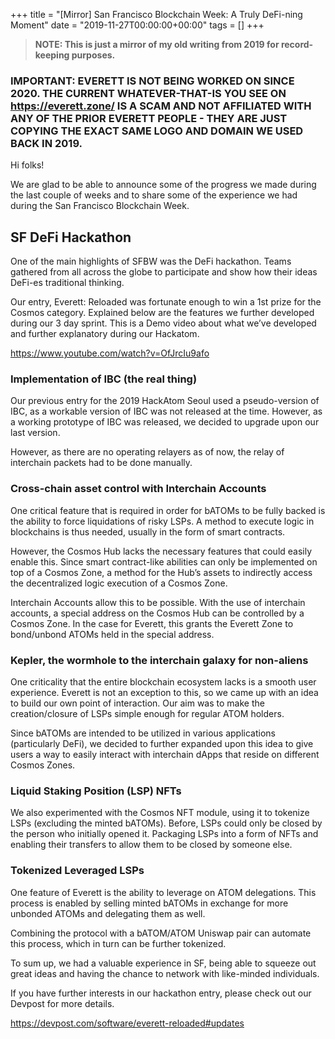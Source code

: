 +++
title = "[Mirror] San Francisco Blockchain Week: A Truly DeFi-ning Moment"
date = "2019-11-27T00:00:00+00:00"
tags = []
+++

> **NOTE: This is just a mirror of my old writing from 2019 for record-keeping purposes.**

### IMPORTANT: EVERETT IS NOT BEING WORKED ON SINCE 2020. THE CURRENT WHATEVER-THAT-IS YOU SEE ON https://everett.zone/ IS A SCAM AND NOT AFFILIATED WITH ANY OF THE PRIOR EVERETT PEOPLE - THEY ARE JUST COPYING THE EXACT SAME LOGO AND DOMAIN WE USED BACK IN 2019. 

Hi folks!

We are glad to be able to announce some of the progress we made during the last couple of weeks and to share some of the experience we had during the San Francisco Blockchain Week.

## SF DeFi Hackathon

One of the main highlights of SFBW was the DeFi hackathon. Teams gathered from all across the globe to participate and show how their ideas DeFi-es traditional thinking.

Our entry, Everett: Reloaded was fortunate enough to win a 1st prize for the Cosmos category. Explained below are the features we further developed during our 3 day sprint. This is a Demo video about what we’ve developed and further explanatory during our Hackatom.

https://www.youtube.com/watch?v=OfJrcIu9afo

### Implementation of IBC (the real thing)
Our previous entry for the 2019 HackAtom Seoul used a pseudo-version of IBC, as a workable version of IBC was not released at the time. However, as a working prototype of IBC was released, we decided to upgrade upon our last version.

However, as there are no operating relayers as of now, the relay of interchain packets had to be done manually.

### Cross-chain asset control with Interchain Accounts
One critical feature that is required in order for bATOMs to be fully backed is the ability to force liquidations of risky LSPs. A method to execute logic in blockchains is thus needed, usually in the form of smart contracts.

However, the Cosmos Hub lacks the necessary features that could easily enable this. Since smart contract-like abilities can only be implemented on top of a Cosmos Zone, a method for the Hub’s assets to indirectly access the decentralized logic execution of a Cosmos Zone.

Interchain Accounts allow this to be possible. With the use of interchain accounts, a special address on the Cosmos Hub can be controlled by a Cosmos Zone. In the case for Everett, this grants the Everett Zone to bond/unbond ATOMs held in the special address.

### Kepler, the wormhole to the interchain galaxy for non-aliens
One criticality that the entire blockchain ecosystem lacks is a smooth user experience. Everett is not an exception to this, so we came up with an idea to build our own point of interaction. Our aim was to make the creation/closure of LSPs simple enough for regular ATOM holders.

Since bATOMs are intended to be utilized in various applications (particularly DeFi), we decided to further expanded upon this idea to give users a way to easily interact with interchain dApps that reside on different Cosmos Zones.

### Liquid Staking Position (LSP) NFTs
We also experimented with the Cosmos NFT module, using it to tokenize LSPs (excluding the minted bATOMs). Before, LSPs could only be closed by the person who initially opened it. Packaging LSPs into a form of NFTs and enabling their transfers to allow them to be closed by someone else.

### Tokenized Leveraged LSPs
One feature of Everett is the ability to leverage on ATOM delegations. This process is enabled by selling minted bATOMs in exchange for more unbonded ATOMs and delegating them as well.

Combining the protocol with a bATOM/ATOM Uniswap pair can automate this process, which in turn can be further tokenized.

To sum up, we had a valuable experience in SF, being able to squeeze out great ideas and having the chance to network with like-minded individuals.

If you have further interests in our hackathon entry, please check out our Devpost for more details.

https://devpost.com/software/everett-reloaded#updates
